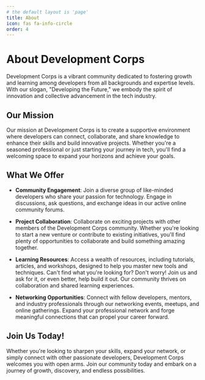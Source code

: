 ```yaml
---
# the default layout is 'page'
title: About
icon: fas fa-info-circle
order: 4
---
```


# About Development Corps

Development Corps is a vibrant community dedicated to fostering growth and learning among developers from all backgrounds and expertise levels. With our slogan, "Developing the Future," we embody the spirit of innovation and collective advancement in the tech industry.

## Our Mission

Our mission at Development Corps is to create a supportive environment where developers can connect, collaborate, and share knowledge to enhance their skills and build innovative projects. Whether you're a seasoned professional or just starting your journey in tech, you'll find a welcoming space to expand your horizons and achieve your goals.

## What We Offer

- **Community Engagement**: Join a diverse group of like-minded developers who share your passion for technology. Engage in discussions, ask questions, and exchange ideas in our active online community forums.

- **Project Collaboration**: Collaborate on exciting projects with other members of the Development Corps community. Whether you're looking to start a new venture or contribute to existing initiatives, you'll find plenty of opportunities to collaborate and build something amazing together.

- **Learning Resources**: Access a wealth of resources, including tutorials, articles, and workshops, designed to help you master new tools and techniques. Can't find what you're looking for? Don't worry! Join us and ask for it, or even better, help build it out. Our community thrives on collaboration and shared learning experiences.

- **Networking Opportunities**: Connect with fellow developers, mentors, and industry professionals through our networking events, meetups, and online gatherings. Expand your professional network and forge meaningful connections that can propel your career forward.

## Join Us Today!

Whether you're looking to sharpen your skills, expand your network, or simply connect with other passionate developers, Development Corps welcomes you with open arms. Join our community today and embark on a journey of growth, discovery, and endless possibilities.

